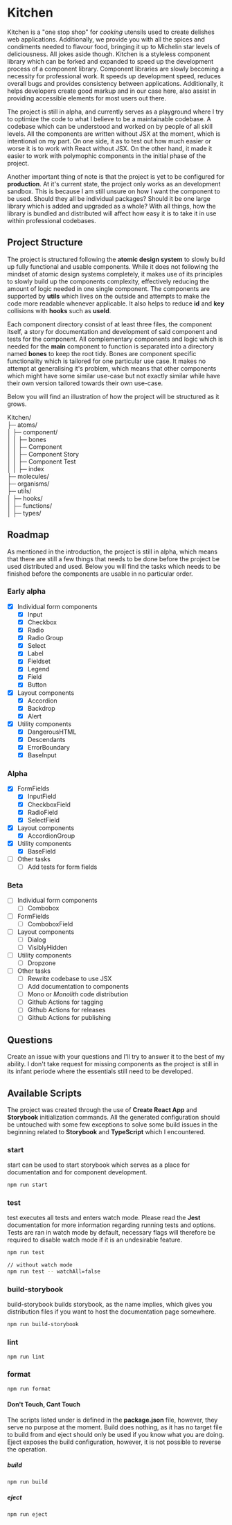 # Kitchen

Kitchen is a "one stop shop" for _cooking_ utensils used to create delishes web applications. Additionally, we provide you with all the spices and condiments needed to flavour food, bringing it up to Michelin star levels of deliciousness. All jokes aside though. Kitchen is a styleless component library which can be forked and expanded to speed up the development process of a component library. Component libraries are slowly becoming a necessity for professional work. It speeds up development speed, reduces overall bugs and provides consistency between applications. Additionally, it helps developers create good markup and in our case here, also assist in providing accessible elements for most users out there.

The project is still in alpha, and currently serves as a playground where I try to optimize the code to what I believe to be a maintainable codebase. A codebase which can be understood and worked on by people of all skill levels. All the components are written without JSX at the moment, which is intentional on my part. On one side, it as to test out how much easier or worse it is to work with React without JSX. On the other hand, it made it easier to work with polymophic components in the initial phase of the project.

Another important thing of note is that the project is yet to be configured for **production**. At it's current state, the project only works as an development sandbox. This is because I am still unsure on how I want the component to be used. Should they all be individual packages? Should it be one large library which is added and upgraded as a whole? With all things, how the library is bundled and distributed will affect how easy it is to take it in use within professional codebases.

## Project Structure

The project is structured following the **atomic design system** to slowly build up fully functional and usable components. While it does not following the mindset of atomic design systems completely, it makes use of its principles to slowly build up the components complexity, effectively reducing the amount of logic needed in one single component. The components are supported by **utils** which lives on the outside and attempts to make the code more readable whenever applicable. It also helps to reduce **id** and **key** collisions with **hooks** such as **useId**.

Each component directory consist of at least three files, the component itself, a story for documentation and development of said component and tests for the component. All complementary components and logic which is needed for the **main** component to function is separated into a directory named **bones** to keep the root tidy. Bones are component specific functionality which is tailored for one particular use case. It makes no attempt at generalising it's problem, which means that other components which might have some similar use-case but not exactly similar while have their own version tailored towards their own use-case.

Below you will find an illustration of how the project will be structured as it grows.

Kitchen/  
├─ atoms/  
│ ├─ component/  
│ │ ├─ bones  
│ │ ├─ Component  
│ │ ├─ Component Story  
│ │ ├─ Component Test  
│ │ ├─ index  
├─ molecules/  
├─ organisms/  
├─ utils/  
│ ├─ hooks/  
│ ├─ functions/  
│ ├─ types/

## Roadmap

As mentioned in the introduction, the project is still in alpha, which means that there are still a few things that needs to be done before the project be used distributed and used. Below you will find the tasks which needs to be finished before the components are usable in no particular order.

### Early alpha

- [x] Individual form components
  - [x] Input
  - [x] Checkbox
  - [x] Radio
  - [x] Radio Group
  - [x] Select
  - [x] Label
  - [x] Fieldset
  - [x] Legend
  - [x] Field
  - [x] Button
- [x] Layout components
  - [x] Accordion
  - [x] Backdrop
  - [x] Alert
- [x] Utility components
  - [x] DangerousHTML
  - [x] Descendants
  - [x] ErrorBoundary
  - [x] BaseInput

### Alpha

- [x] FormFields
  - [x] InputField
  - [x] CheckboxField
  - [x] RadioField
  - [x] SelectField
- [x] Layout components
  - [x] AccordionGroup
- [x] Utility components
  - [x] BaseField
- [ ] Other tasks
  - [ ] Add tests for form fields

### Beta

- [ ] Individual form components
  - [ ] Combobox
- [ ] FormFields
  - [ ] ComboboxField
- [ ] Layout components
  - [ ] Dialog
  - [ ] VisiblyHidden
- [ ] Utility components
  - [ ] Dropzone
- [ ] Other tasks
  - [ ] Rewrite codebase to use JSX
  - [ ] Add documentation to components
  - [ ] Mono or _Monolith_ code distribution
  - [ ] Github Actions for tagging
  - [ ] Github Actions for releases
  - [ ] Github Actions for publishing

## Questions

Create an issue with your questions and I'll try to answer it to the best of my ability. I don't take request for missing components as the project is still in its infant periode where the essentials still need to be developed.

## Available Scripts

The project was created through the use of **Create React App** and **Storybook** initialization commands. All the generated configuration should be untouched with some few exceptions to solve some build issues in the beginning related to **Storybook** and **TypeScript** which I encountered.

### start

start can be used to start storybook which serves as a place for documentation and for component development.

```bash
npm run start
```

### test

test executes all tests and enters watch mode. Please read the **Jest** documentation for more information regarding running tests and options. Tests are ran in watch mode by default, necessary flags will therefore be required to disable watch mode if it is an undesirable feature.

```bash
npm run test

// without watch mode
npm run test -- watchAll=false
```

### build-storybook

build-storybook builds storybook, as the name implies, which gives you distribution files if you want to host the documentation page somewhere.

```bash
npm run build-storybook
```

### lint

```bash
npm run lint
```

### format

```bash
npm run format
```

#### Don't Touch, Cant Touch

The scripts listed under is defined in the **package.json** file, however, they serve no purpose at the moment. Build does nothing, as it has no target file to build from and eject should only be used if you know what you are doing. Eject exposes the build configuration, however, it is not possible to reverse the operation.

##### build

```bash
npm run build
```

##### eject

```bash
npm run eject
```
